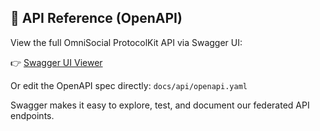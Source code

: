 
## 📘 API Reference (OpenAPI)

View the full OmniSocial ProtocolKit API via Swagger UI:

👉 [Swagger UI Viewer](./docs/openapi.html)

Or edit the OpenAPI spec directly: `docs/api/openapi.yaml`

Swagger makes it easy to explore, test, and document our federated API endpoints.
